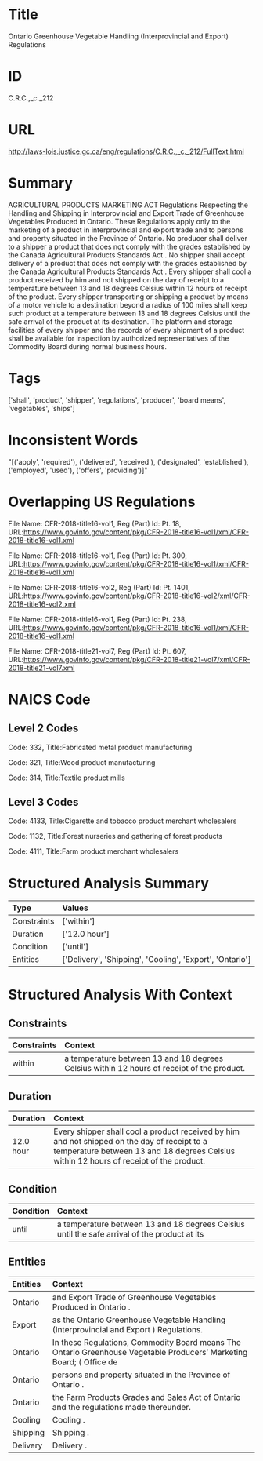 # Title
Ontario Greenhouse Vegetable Handling (Interprovincial and Export) Regulations


# ID
C.R.C.,_c._212

# URL
http://laws-lois.justice.gc.ca/eng/regulations/C.R.C.,_c._212/FullText.html


# Summary
AGRICULTURAL PRODUCTS MARKETING ACT Regulations Respecting the Handling and Shipping in Interprovincial and Export Trade of Greenhouse Vegetables Produced in Ontario.
These Regulations apply only to the marketing of a product in interprovincial and export trade and to persons and property situated in the Province of Ontario.
No producer shall deliver to a shipper a product that does not comply with the grades established by the  Canada Agricultural Products Standards Act .
No shipper shall accept delivery of a product that does not comply with the grades established by the  Canada Agricultural Products Standards Act .
Every shipper shall cool a product received by him and not shipped on the day of receipt to a temperature between 13 and 18 degrees Celsius within 12 hours of receipt of the product.
Every shipper transporting or shipping a product by means of a motor vehicle to a destination beyond a radius of 100 miles shall keep such product at a temperature between 13 and 18 degrees Celsius until the safe arrival of the product at its destination.
The platform and storage facilities of every shipper and the records of every shipment of a product shall be available for inspection by authorized representatives of the Commodity Board during normal business hours.


# Tags
['shall', 'product', 'shipper', 'regulations', 'producer', 'board means', 'vegetables', 'ships']


# Inconsistent Words
"[('apply', 'required'), ('delivered', 'received'), ('designated', 'established'), ('employed', 'used'), ('offers', 'providing')]"


# Overlapping US Regulations
File Name: CFR-2018-title16-vol1, Reg (Part) Id: Pt. 18, URL:https://www.govinfo.gov/content/pkg/CFR-2018-title16-vol1/xml/CFR-2018-title16-vol1.xml

File Name: CFR-2018-title16-vol1, Reg (Part) Id: Pt. 300, URL:https://www.govinfo.gov/content/pkg/CFR-2018-title16-vol1/xml/CFR-2018-title16-vol1.xml

File Name: CFR-2018-title16-vol2, Reg (Part) Id: Pt. 1401, URL:https://www.govinfo.gov/content/pkg/CFR-2018-title16-vol2/xml/CFR-2018-title16-vol2.xml

File Name: CFR-2018-title16-vol1, Reg (Part) Id: Pt. 238, URL:https://www.govinfo.gov/content/pkg/CFR-2018-title16-vol1/xml/CFR-2018-title16-vol1.xml

File Name: CFR-2018-title21-vol7, Reg (Part) Id: Pt. 607, URL:https://www.govinfo.gov/content/pkg/CFR-2018-title21-vol7/xml/CFR-2018-title21-vol7.xml




# NAICS Code
## Level 2 Codes
Code: 332, Title:Fabricated metal product manufacturing

Code: 321, Title:Wood product manufacturing

Code: 314, Title:Textile product mills




## Level 3 Codes
Code: 4133, Title:Cigarette and tobacco product merchant wholesalers

Code: 1132, Title:Forest nurseries and gathering of forest products

Code: 4111, Title:Farm product merchant wholesalers







# Structured Analysis Summary
| Type        | Values                                                   |
|:------------|:---------------------------------------------------------|
| Constraints | ['within']                                               |
| Duration    | ['12.0 hour']                                            |
| Condition   | ['until']                                                |
| Entities    | ['Delivery', 'Shipping', 'Cooling', 'Export', 'Ontario'] |


# Structured Analysis With Context
 


## Constraints
| Constraints   | Context                                                                                     |
|:--------------|:--------------------------------------------------------------------------------------------|
| within        | a temperature between 13 and 18 degrees Celsius within  12 hours of receipt of the product. |


## Duration
| Duration   | Context                                                                                                                                                                                |
|:-----------|:---------------------------------------------------------------------------------------------------------------------------------------------------------------------------------------|
| 12.0 hour  | Every shipper shall cool a product received by him and not shipped on the day of receipt to a temperature between 13 and 18 degrees Celsius within 12 hours of receipt of the product. |


## Condition
| Condition   | Context                                                                                      |
|:------------|:---------------------------------------------------------------------------------------------|
| until       | a temperature between 13 and 18 degrees Celsius until the safe arrival of the product at its |


## Entities
| Entities   | Context                                                                                                                |
|:-----------|:-----------------------------------------------------------------------------------------------------------------------|
| Ontario    | and Export Trade of Greenhouse Vegetables Produced in Ontario .                                                        |
| Export     | as the Ontario Greenhouse Vegetable Handling (Interprovincial and Export ) Regulations.                                |
| Ontario    | In these Regulations, Commodity Board  means The  Ontario Greenhouse Vegetable Producers’ Marketing Board; ( Office de |
| Ontario    | persons and property situated in the Province of Ontario .                                                             |
| Ontario    | the Farm Products Grades and Sales Act of Ontario  and the regulations made thereunder.                                |
| Cooling    | Cooling .                                                                                                              |
| Shipping   | Shipping .                                                                                                             |
| Delivery   | Delivery .                                                                                                             |


